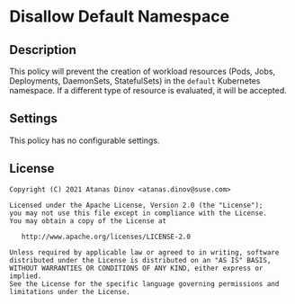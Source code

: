 # Disallow Default Namespace

## Description

This policy will prevent the creation of workload resources
(Pods, Jobs, Deployments, DaemonSets, StatefulSets) in the `default` Kubernetes namespace.
If a different type of resource is evaluated, it will be accepted.

## Settings

This policy has no configurable settings.

## License

```
Copyright (C) 2021 Atanas Dinov <atanas.dinov@suse.com>

Licensed under the Apache License, Version 2.0 (the "License");
you may not use this file except in compliance with the License.
You may obtain a copy of the License at

   http://www.apache.org/licenses/LICENSE-2.0

Unless required by applicable law or agreed to in writing, software
distributed under the License is distributed on an "AS IS" BASIS,
WITHOUT WARRANTIES OR CONDITIONS OF ANY KIND, either express or implied.
See the License for the specific language governing permissions and
limitations under the License.
```
